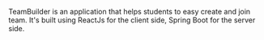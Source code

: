 TeamBuilder is an application that helps students to easy create and join team.
It's built using ReactJs for the client side, Spring Boot for the server side.
